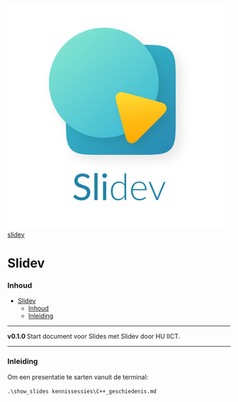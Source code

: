 ![logo](./img/logo-title.png) [slidev](logo-id)

# Slidev[](title-id)

### Inhoud[](toc-id)

- [Slidev](#slidev)
    - [Inhoud](#inhoud)
    - [Inleiding](#inleiding)

---

**v0.1.0 [](version-id)** Start document voor Slides met Slidev door HU IICT[](author-id).

---

### Inleiding

Om een presentatie te sarten vanuit de terminal:

`.\show_slides kennissessies\C++_geschiedenis.md`
